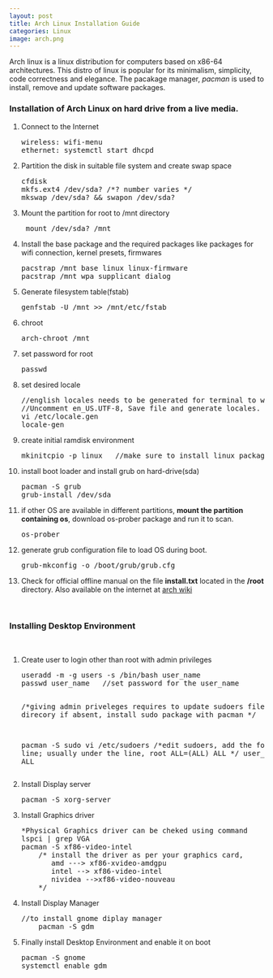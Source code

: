 ```yaml
---
layout: post
title: Arch Linux Installation Guide 
categories: Linux
image: arch.png
---
```

Arch  linux is a linux distribution for computers based on x86-64 architectures. This distro of linux is popular for its minimalism, simplicity, code correctness and elegance. The pacakage manager, <i>pacman</i> is used to install, remove and update software packages.

<!--continue-->
<h3>Installation of Arch Linux on hard drive from a live media. </h3>  
<ol>
<li>Connect to the Internet<pre>wireless: wifi-menu
ethernet: systemctl start dhcpd</pre>   
</li>

<li>
Partition the disk in suitable file system and create swap space
<pre>cfdisk
mkfs.ext4 /dev/sda? /*? number varies */
mkswap /dev/sda? && swapon /dev/sda?</pre>
</li> 

<li>Mount the partition for root to /mnt directory<pre> mount /dev/sda? /mnt</pre>
 </li> 

<li>Install the base package and the required packages like packages for wifi connection, kernel presets, firmwares <pre>pacstrap /mnt base linux linux-firmware 
pacstrap /mnt wpa_supplicant dialog</pre>
</li>

<li>Generate filesystem table(fstab)<pre>genfstab -U /mnt >> /mnt/etc/fstab</pre></li> 

<li>chroot<pre>arch-chroot /mnt </pre></li>

<li>set password for root<pre>passwd</pre></li>

<li>set desired locale<pre>//english locales needs to be generated for terminal to work on boot.
//Uncomment en_US.UTF-8, Save file and generate locales.
vi /etc/locale.gen
locale-gen</pre></li>

<li>create initial ramdisk environment<pre>mkinitcpio -p linux   //make sure to install linux package first to generate presets  </pre></li>

<li>install boot loader and install grub on hard-drive(sda)
<pre>pacman -S grub 
grub-install /dev/sda</pre>
</li>

<li>if other OS are available in different partitions, <strong>mount the partition containing os</strong>, download os-prober package and run it to scan.
<pre>os-prober</pre>
</li>

<li>generate grub configuration file to load OS during boot.
<pre>grub-mkconfig -o /boot/grub/grub.cfg</pre></li> 

<li>Check for official offline manual on the file <b>install.txt</b> located in the <b>/root</b> directory. 
 Also available on the internet at <a href="https://wiki.archlinux.org/index.php/installation_guide">arch wiki</a></li>     
</ol>

<br>
<h3>Installing Desktop Environment</h3>
<br>

<ol>
<li>Create user to login other than root with admin privileges
<pre>useradd -m -g users -s /bin/bash user_name
passwd user_name   //set password for the user_name

/*giving admin priveleges requires to update sudoers file in /etc direcory 
if absent, install sudo package with pacman */

pacman -S sudo
vi /etc/sudoers
/*edit sudoers, add the following line; usually under the line,
root ALL=(ALL) ALL 
*/
user_name ALL=(ALL) ALL
</pre>
</li>

<li> Install Display server<pre>pacman -S xorg-server </pre></li>
<li>Install Graphics driver<pre>*Physical Graphics driver can be cheked using command 
lspci | grep VGA
pacman -S xf86-video-intel 
	/* install the driver as per your graphics card,
	   amd ---> xf86-xvideo-amdgpu
	   intel --> xf86-video-intel
	   nividea -->xf86-video-nouveau
	*/</pre>
</li>
<li>Install Display Manager<pre>//to install gnome diplay manager
	pacman -S gdm</pre>
</li>

<li>Finally install Desktop Environment and enable it on boot<pre>pacman -S gnome
systemctl enable gdm</pre>
</li>
</ol> 


